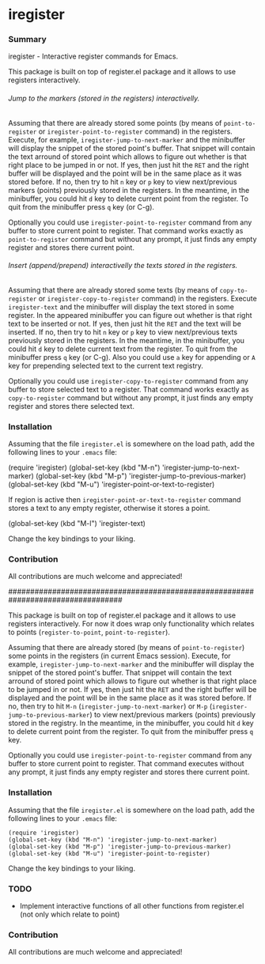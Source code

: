 # iregister

### Summary

iregister - Interactive register commands for Emacs.

This package is built on top of register.el package and it allows to use registers
interactively.

###### Jump to the markers (stored in the registers) interactivelly.

Assuming that there are already stored some points (by means of `point-to-register`
or `iregister-point-to-register` command) in the registers. Execute, for example,
`iregister-jump-to-next-marker` and the minibuffer will display the snippet of the
stored point's buffer. That snippet will contain the text arround of stored point
which allows to figure out whether is that right place to be jumped in or not. If
yes, then just hit the `RET` and the right buffer will be displayed and the point
will be in the same place as it was stored before. If no, then try to hit `n` key or
`p` key to view next/previous markers (points) previously stored in the registers. In
the meantime, in the minibuffer, you could hit `d` key to delete current point from
the register. To quit from the minibuffer press `q` key (or C-g).

Optionally you could use `iregister-point-to-register` command from any buffer to
store current point to register. That command works exactly as `point-to-register`
command but without any prompt, it just finds any empty register and stores there
current point.

###### Insert (append/prepend) interactivelly the texts stored in the registers.

Assuming that there are already stored some texts (by means of `copy-to-register` or
`iregister-copy-to-register` command) in the registers. Execute `iregister-text` and
the minibuffer will display the text stored in some register. In the appeared
minibuffer you can figure out whether is that right text to be inserted or not. If
yes, then just hit the `RET` and the text will be inserted. If no, then try to hit
`n` key or `p` key to view next/previous texts previously stored in the registers. In
the meantime, in the minibuffer, you could hit `d` key to delete current text from
the register. To quit from the minibuffer press `q` key (or C-g). Also you could use
`a` key for appending or `A` key for prepending selected text to the current text
registry.

Optionally you could use `iregister-copy-to-register` command from any buffer to
store selected text to a register. That command works exactly as `copy-to-register`
command but without any prompt, it just finds any empty register and stores there
selected text.

### Installation

Assuming that the file `iregister.el` is somewhere on the load path, add the
following lines to your `.emacs` file:

(require 'iregister)
(global-set-key (kbd "M-n") 'iregister-jump-to-next-marker)
(global-set-key (kbd "M-p") 'iregister-jump-to-previous-marker)
(global-set-key (kbd "M-u") 'iregister-point-or-text-to-register)

If region is active then `iregister-point-or-text-to-register` command stores a
text to any empty register, otherwise it stores a point.

(global-set-key (kbd "M-l") 'iregister-text)

Change the key bindings to your liking.

### Contribution

All contributions are much welcome and appreciated!

##################################################################################

This package is built on top of register.el package and it allows to use registers
interactively. For now it does wrap only functionality which relates to points
(`register-to-point`, `point-to-register`).

Assuming that there are already stored (by means of `point-to-register`) some points
in the registers (in current Emacs session). Execute, for example,
`iregister-jump-to-next-marker` and the minibuffer will display the snippet of the
stored point's buffer. That snippet will contain the text arround of stored point
which allows to figure out whether is that right place to be jumped in or not. If
yes, then just hit the `RET` and the right buffer will be displayed and the point
will be in the same place as it was stored before. If no, then try to hit `M-n`
(`iregister-jump-to-next-marker`) or `M-p` (`iregister-jump-to-previous-marker`) to
view next/previous markers (points) previously stored in the registry. In the
meantime, in the minibuffer, you could hit `d` key to delete current point from the
register. To quit from the minibuffer press `q` key.

Optionally you could use `iregister-point-to-register` command from any buffer to
store current point to register. That command executes without any prompt, it just
finds any empty register and stores there current point.

### Installation

Assuming that the file `iregister.el` is somewhere on the load path, add the
following lines to your `.emacs` file:

```
(require 'iregister)
(global-set-key (kbd "M-n") 'iregister-jump-to-next-marker)
(global-set-key (kbd "M-p") 'iregister-jump-to-previous-marker)
(global-set-key (kbd "M-u") 'iregister-point-to-register)
```

Change the key bindings to your liking.

### TODO

* Implement interactive functions of all other functions from register.el (not only
  which relate to point)

### Contribution

All contributions are much welcome and appreciated!
